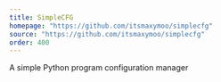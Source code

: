 ```yaml
---
title: SimpleCFG
homepage: "https://github.com/itsmaxymoo/simplecfg"
source: "https://github.com/itsmaxymoo/simplecfg"
order: 400
---
```


A simple Python program configuration manager